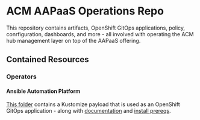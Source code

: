 # ACM AAPaaS Operations Repo

This repository contains artifacts, OpenShift GitOps applications, policy, conrfiguration, dashboards, and more - all involved with operating the ACM hub management layer on top of the AAPaaS offering.  

## Contained Resources

### Operators

#### Ansible Automation Platform

[This folder](./operators/ansible-automation-platform) contains a Kustomize payload that is used as an OpenShift GitOps application - along with [documentation](./operators/ansible-automation-platform/README.md) and [install prereqs](./operators/ansible-automation-platform/.prereqs/README.md).  

